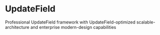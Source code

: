 # UpdateField
Professional UpdateField framework with UpdateField-optimized scalable-architecture and enterprise modern-design capabilities
